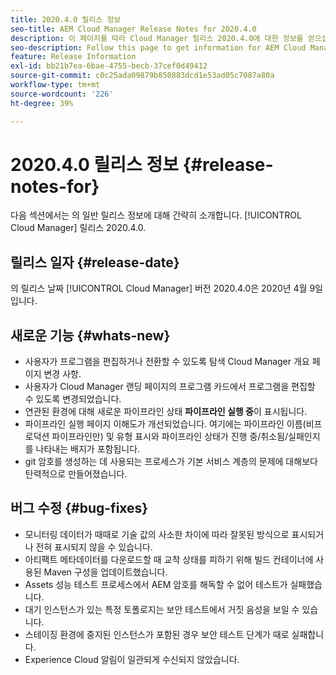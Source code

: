 ```yaml
---
title: 2020.4.0 릴리스 정보
seo-title: AEM Cloud Manager Release Notes for 2020.4.0
description: 이 페이지를 따라 Cloud Manager 릴리스 2020.4.0에 대한 정보를 얻으십시오
seo-description: Follow this page to get information for AEM Cloud Manager Release 2020.4.0
feature: Release Information
exl-id: bb21b7ea-6bae-4755-becb-37cef0d49412
source-git-commit: c0c25ada09879b850883dcd1e53ad05c7087a80a
workflow-type: tm+mt
source-wordcount: '226'
ht-degree: 39%

---
```


# 2020.4.0 릴리스 정보 {#release-notes-for}

다음 섹션에서는 의 일반 릴리스 정보에 대해 간략히 소개합니다. [!UICONTROL Cloud Manager] 릴리스 2020.4.0.

## 릴리스 일자 {#release-date}

의 릴리스 날짜 [!UICONTROL Cloud Manager] 버전 2020.4.0은 2020년 4월 9일입니다.

## 새로운 기능 {#whats-new}

* 사용자가 프로그램을 편집하거나 전환할 수 있도록 탐색 Cloud Manager 개요 페이지 변경 사항.
* 사용자가 Cloud Manager 랜딩 페이지의 프로그램 카드에서 프로그램을 편집할 수 있도록 변경되었습니다.
* 연관된 환경에 대해 새로운 파이프라인 상태 **파이프라인 실행 중**&#x200B;이 표시됩니다.
* 파이프라인 실행 페이지 이해도가 개선되었습니다. 여기에는 파이프라인 이름(비프로덕션 파이프라인만) 및 유형 표시와 파이프라인 상태가 진행 중/취소됨/실패인지를 나타내는 배지가 포함됩니다.
* git 암호를 생성하는 데 사용되는 프로세스가 기본 서비스 계층의 문제에 대해보다 탄력적으로 만들어졌습니다.

## 버그 수정 {#bug-fixes}

* 모니터링 데이터가 때때로 기술 값의 사소한 차이에 따라 잘못된 방식으로 표시되거나 전혀 표시되지 않을 수 있습니다.
* 아티팩트 메타데이터를 다운로드할 때 교착 상태를 피하기 위해 빌드 컨테이너에 사용된 Maven 구성을 업데이트했습니다.
* Assets 성능 테스트 프로세스에서 AEM 암호를 해독할 수 없어 테스트가 실패했습니다.
* 대기 인스턴스가 있는 특정 토폴로지는 보안 테스트에서 거짓 음성을 보일 수 있습니다.
* 스테이징 환경에 중지된 인스턴스가 포함된 경우 보안 테스트 단계가 때로 실패합니다.
* Experience Cloud 알림이 일관되게 수신되지 않았습니다.
